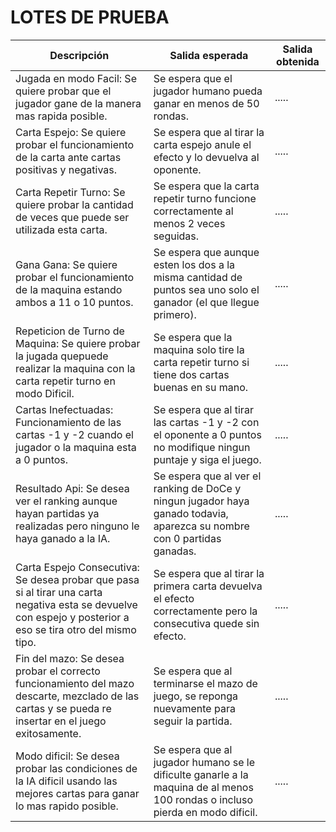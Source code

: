 # LOTES DE PRUEBA
| Descripción                        | Salida esperada           | Salida obtenida    
| ---------------------------------- | ------------------------- | --------------------
| Jugada en modo Facil: Se quiere probar que el jugador gane de la manera mas rapida posible. | Se espera que el jugador humano pueda ganar en menos de 50 rondas. | ..... |
| Carta Espejo: Se quiere probar el funcionamiento de la carta ante cartas positivas y negativas. | Se espera que al tirar la carta espejo anule el efecto y lo devuelva al oponente. | ..... |
| Carta Repetir Turno: Se quiere probar la cantidad de veces que puede ser utilizada esta carta. | Se espera que la carta repetir turno funcione correctamente al menos 2 veces seguidas. | ..... |
| Gana Gana: Se quiere probar el funcionamiento de la maquina estando ambos a 11 o 10 puntos. | Se espera que aunque esten los dos a la misma cantidad de puntos sea uno solo el ganador (el que llegue primero). | ..... |
| Repeticion de Turno de Maquina: Se quiere probar la jugada quepuede realizar la maquina con la carta repetir turno en modo Dificil. | Se espera que la maquina solo tire la carta repetir turno si tiene dos cartas buenas en su mano. | ..... |
| Cartas Inefectuadas: Funcionamiento de las cartas -1 y -2 cuando el jugador o la maquina esta a 0 puntos. | Se espera que al tirar las cartas -1 y -2 con el oponente a 0 puntos no modifique ningun puntaje y siga el juego. | ..... |
| Resultado Api: Se desea ver el ranking aunque hayan partidas ya realizadas pero ninguno le haya ganado a la IA. | Se espera que al ver el ranking de DoCe y ningun jugador haya ganado todavia, aparezca su nombre con 0 partidas ganadas. | ..... |
| Carta Espejo Consecutiva: Se desea probar que pasa si al tirar una carta negativa esta se devuelve con espejo y posterior a eso se tira otro del mismo tipo. | Se espera que al tirar la primera carta devuelva el efecto correctamente pero la consecutiva quede sin efecto. | ..... |
| Fin del mazo: Se desea probar el correcto funcionamiento del mazo descarte, mezclado de las cartas y se pueda re insertar en el juego exitosamente. | Se espera que al terminarse el mazo de juego, se reponga nuevamente para seguir la partida. | ..... |
| Modo dificil: Se desea probar las condiciones de la IA dificil usando las mejores cartas para ganar lo mas rapido posible. | Se espera que al jugador humano se le dificulte ganarle a la maquina de al menos 100 rondas o incluso pierda en modo dificil.  | ..... |

